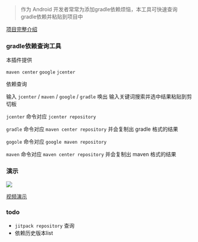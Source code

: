 > 作为 Android 开发者常常为添加gradle依赖烦恼，本工具可快速查询gradle依赖并粘贴到项目中

[项目完整介绍](https://juejin.im/post/5e37d6b06fb9a02fb96566ba)

### gradle依赖查询工具

本插件提供

 `maven center` 
 `google`
 `jcenter`

依赖查询

输入 `jcenter` / `maven` / `google` / `gradle` 唤出 输入关键词搜索并选中结果粘贴到剪切板

`jcenter` 命令对应 `jcenter repository`

`gradle` 命令对应 `maven center repository` 并会复制出 gradle 格式的结果

`gogole` 命令对应 `google maven repository`

`maven` 命令对应 `maven center repository` 并会复制出 maven 格式的结果

### 演示
![](./demo.gif)

[视频演示](https://www.bilibili.com/video/av86491319/?p=2)

### todo

- `jitpack repository` 查询
- 依赖历史版本list
